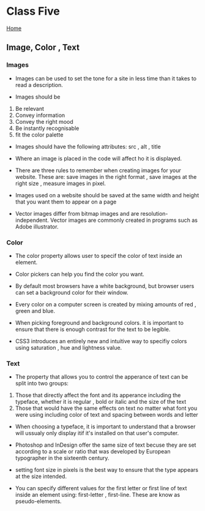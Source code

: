 # Class Five

[Home](https://daviey52.github.io/reading-notes/)

## Image, Color , Text

### Images

* Images can be used to set the tone for a site in less time than it takes to read a description.

* Images should be

1. Be relevant
2. Convey information
3. Convey the right mood
4. Be instantly recognisable
5. fit the color palette

* Images should have the following attributes: src , alt , title

* Where an image is placed in the code will affect ho it is displayed.

* There are three rules to remember when creating images for your website. These are: save images in the right format , save images at the right size , measure images in pixel.

* Images used on a website should be saved at the same width and height that you want them to appear on a page

* Vector images differ from bitmap images and are resolution-independent. Vector images are commonly created in programs such as Adobe illustrator.

### Color

* The color property allows user to specif the color of text inside an element.

* Color pickers can help you find the color you want.

* By default most browsers have a white background, but browser users can set a background color for their window.

* Every color on a computer screen is created by mixing amounts of red , green and blue.

* When picking foreground and background colors. it is important to ensure that there is enough contrast for the text to be legible.

* CSS3 introduces an entirely new and intuitive way to specifiy colors using saturation , hue and lightness value.

### Text

* The property that allows you to control the apperance of text can be split into two groups:

1. Those that directly affect the font and its apperance including the typeface, whether it is regular , bold or italic and the size of the text
2. Those that would have the same effects on text no matter what font you were using including color of text and spacing between words and letter

* When choosing a typeface, it is important to understand that a browser will ussualy only display itif it's installed on that user's computer.

* Photoshop and InDesign offer the same size of text becuse they are set according to a scale or ratio that was developed by European typographer in the sixteenth century.

* setting font size in pixels is the best way to ensure that the type appears at the size intended.

* You can specify different values for the first letter or first line of text inside an element using: first-letter , first-line. These are know as pseudo-elements.
